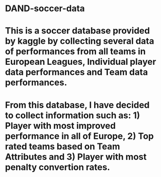 # DAND-soccer-data
# This is a soccer database provided by kaggle by collecting several data of performances from all teams in European Leagues, Individual player data performances and Team data performances. 
# From this database, I have decided to collect information such as: 1) Player with most improved performance in all of Europe, 2) Top rated teams based on Team Attributes and 3) Player with most penalty convertion rates.
